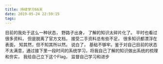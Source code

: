 ```yaml
---
title: 持续学习66天
date: 2019-05-24 22:59:15
tags: 
---
```


目前的我处于这么一种状态， 野路子出身， 了解的知识太碎片化了。 平时也看过很多资料， 但是脱离了官方文档， 接受二手资料总有些不足， 很多知识都漂浮在表面， 知其然，但不知其所以然。 说白了， 基础不够牢。鉴于对自己目前的状态不太满意，通过接下里一段时间的系统学习，将我自己了解的知识做出系统的梳理和夯实， 我给自己立下这个Flag， 监督自己学习和进步